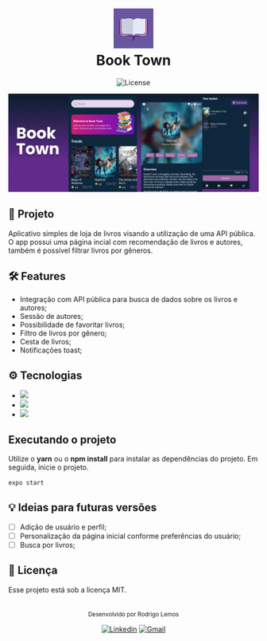 <h1 align="center">
  <img alt="BookTown" height="80" title="Book Town" src="https://github.com/rodlemos/book-app/blob/main/assets/icon.png" />
</br>
  Book Town
</h1>

<p align="center">
  <img alt="License" src="https://img.shields.io/static/v1?label=license&message=MIT&color=E51C44&labelColor=0A1033">
</p>


![cover](https://github.com/rodlemos/book-app/blob/main/src/assets/cover.jpg)


## 📱 Projeto
Aplicativo simples de loja de livros visando a utilização de uma API pública. O app possui uma página incial com recomendação de livros e autores, também é possível filtrar livros por gêneros. 


## :hammer_and_wrench: Features
-  Integração com API pública para busca de dados sobre os livros e autores;
-  Sessão de autores;
-  Possibilidade de favoritar livros;
-  Filtro de livros por gênero;
-  Cesta de livros;
-  Notificações toast;

## ⚙ Tecnologias
* <img src="https://img.shields.io/badge/React_Native-20232A?style=flat&logo=react&logoColor=61DAFB"/>
* <img src="https://img.shields.io/badge/TypeScript-007ACC?style=flat&logo=typescript&logoColor=white"/>
* <img src="https://img.shields.io/badge/Expo-F8F8F5?style=flat&logo=expo&logoColor=000020"/>

## Executando o projeto

Utilize o **yarn** ou o **npm install** para instalar as dependências do projeto.
Em seguida, inicie o projeto.

```cl
expo start
```

## 💡 Ideias para futuras versões
-  [ ] Adição de usuário e perfil;
-  [ ] Personalização da página inicial conforme preferências do usuário;
-  [ ] Busca por livros;

## 📄 Licença

Esse projeto está sob a licença MIT.

<br />

<div align="center">
  <small>Desenvolvido por Rodrigo Lemos</small>
  
  [![Linkedin](https://img.shields.io/badge/-LinkedIn-blue?style=plastic&logo=Linkedin&logoColor=white)](https://www.linkedin.com/in/rod-lemos/)
  [![Gmail](https://img.shields.io/badge/-Gmail-c14438?style=plastic&logo=Gmail&logoColor=white)](mailto:rodrigosllemos@gmail.com) 
</div>
